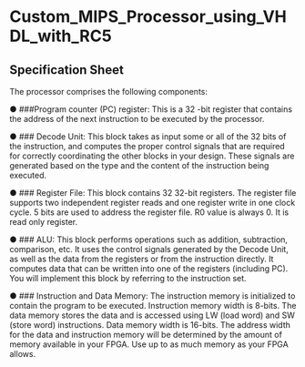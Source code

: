 # Custom_MIPS_Processor_using_VHDL_with_RC5
## Specification Sheet
The processor comprises the following components:

● ###Program counter (PC) register: 
This is a 32 -bit register that contains the address of the next instruction to be executed by the processor.

● ### Decode Unit: 
This block takes as input some or all of the 32 bits of the instruction, and computes the proper control signals that are required for correctly coordinating the other blocks in your design. These signals are generated based on the type and the content of the instruction being executed.

● ### Register File:
This block contains 32 32-bit registers. The register file supports two independent register reads and one register write in one clock cycle. 5 bits are used to address the register file. R0 value is always 0. It is read only register.

● ### ALU:
This block performs operations such as addition, subtraction, comparison, etc. It uses the control signals generated by the Decode Unit, as well as the data from the registers or from the instruction directly. It computes data that can be written into one of the registers (including PC). You will implement this block by referring to the instruction set.

● ### Instruction and Data Memory: 
The instruction memory is initialized to contain the program to be executed. Instruction memory width is 8-bits. The data memory stores the data and is accessed using LW (load word) and SW (store word) instructions. Data memory width is 16-bits. The address width for the data and instruction memory will be determined by the amount of memory available in your FPGA. Use up to as much memory as your FPGA allows.

